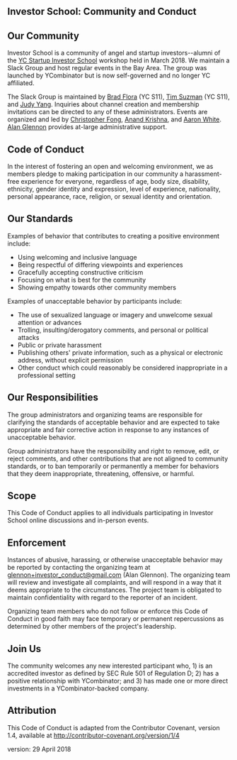 ## Investor School: Community and Conduct

## Our Community

Investor School is a community of angel and startup investors--alumni of the [YC Startup Investor School](https://investor.startupschool.org/) workshop held in March 2018. We maintain a Slack Group and host regular events in the Bay Area. The group was launched by YCombinator but is now self-governed and no longer YC affiliated.  

The Slack Group is maintained by [Brad Flora](https://angel.co/brad-flora) (YC S11), [Tim Suzman](https://angel.co/tim-s) (YC S11), and [Judy Yang](https://angel.co/judy-yang). Inquiries about channel creation and membership invitations can be directed to any of these administrators. Events are organized and led by [Christopher Fong](https://angel.co/christopher-fong), [Anand Krishna](https://angel.co/anand108), and [Aaron White](http://www.vistawealth.com/our-team/aaron-white). [Alan Glennon](https://angel.co/glennon) provides at-large administrative support.

## Code of Conduct

In the interest of fostering an open and welcoming environment, we as members pledge to making participation in our community a harassment-free experience for everyone, regardless of age, body size, disability, ethnicity, gender identity and expression, level of experience, nationality, personal appearance, race, religion, or sexual identity and orientation.

## Our Standards

Examples of behavior that contributes to creating a positive environment include:

* Using welcoming and inclusive language
* Being respectful of differing viewpoints and experiences
* Gracefully accepting constructive criticism
* Focusing on what is best for the community
* Showing empathy towards other community members

Examples of unacceptable behavior by participants include:

* The use of sexualized language or imagery and unwelcome sexual attention or advances
* Trolling, insulting/derogatory comments, and personal or political attacks
* Public or private harassment
* Publishing others' private information, such as a physical or electronic address, without explicit permission
* Other conduct which could reasonably be considered inappropriate in a professional setting

## Our Responsibilities

The group administrators and organizing teams are responsible for clarifying the standards of acceptable behavior and are expected to take appropriate and fair corrective action in response to any instances of unacceptable behavior.

Group administrators have the responsibility and right to remove, edit, or reject comments, and other contributions that are not aligned to community standards, or to ban temporarily or permanently a member for behaviors that they deem inappropriate, threatening, offensive, or harmful.

## Scope

This Code of Conduct applies to all individuals participating in Investor School online discussions and in-person events.

## Enforcement

Instances of abusive, harassing, or otherwise unacceptable behavior may be reported by contacting the organizing team at glennon+investor_conduct@gmail.com (Alan Glennon). The organizing team will review and investigate all complaints, and will respond in a way that it deems appropriate to the circumstances. The project team is obligated to maintain confidentiality with regard to the reporter of an incident.

Organizing team members who do not follow or enforce this Code of Conduct in good faith may face temporary or permanent repercussions as determined by other members of the project's leadership.

## Join Us 
The community welcomes any new interested participant who, 1) is an accredited investor as defined by SEC Rule 501 of Regulation D; 2) has a positive relationship with YCombinator; and 3) has made one or more direct investments in a YCombinator-backed company.

## Attribution

This Code of Conduct is adapted from the Contributor Covenant, version 1.4, available at http://contributor-covenant.org/version/1/4  
  
version: 29 April 2018
